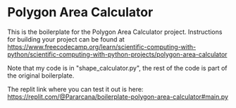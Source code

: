 # Polygon Area Calculator

This is the boilerplate for the Polygon Area Calculator project. Instructions for building your project can be found at https://www.freecodecamp.org/learn/scientific-computing-with-python/scientific-computing-with-python-projects/polygon-area-calculator

Note that my code is in "shape_calculator.py", the rest of the code is part of the original boilerplate.

The replit link where you can test it out is here: https://replit.com/@Pararcana/boilerplate-polygon-area-calculator#main.py
